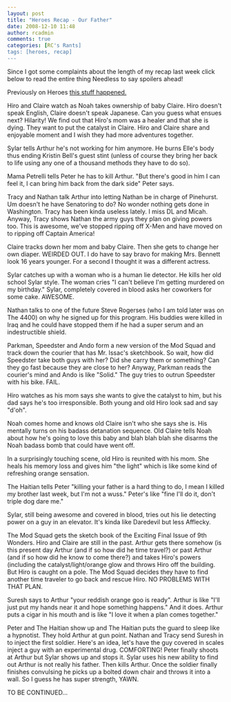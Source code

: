 ```yaml
---
layout: post
title: "Heroes Recap - Our Father"
date: 2008-12-10 11:48
author: rcadmin
comments: true
categories: [RC's Rants]
tags: [heroes, recap]
---
```

Since I got some complaints about the length of my recap last week click below to read the entire thing Needless to say spoilers ahead!

<!--more-->

Previously on Heroes <a href="http://bitsmack.com/comics/2008/12/04/heroes-recap-the-eclipse-parts-1-2/">this stuff happened.</a>

Hiro and Claire watch as Noah takes ownership of baby Claire. Hiro doesn't speak English, Claire doesn't speak Japanese. Can you guess what ensues next? Hilarity! We find out that Hiro's mom was a healer and that she is dying. They want to put the catalyst in Claire. Hiro and Claire share and enjoyable moment and I wish they had more adventures together.

Sylar tells Arthur he's not working for him anymore. He burns Elle's body thus ending Kristin Bell's guest stint (unless of course they bring her back to life using any one of a thousand methods they have to do so).

Mama Petrelli tells Peter he has to kill Arthur. "But there's good in him I can feel it, I can bring him back from the dark side" Peter says.

Tracy and Nathan talk Arthur into letting Nathan be in charge of Pinehurst. Um doesn't he have Senatoring to do? No wonder nothing gets done in Washington. Tracy has been kinda useless lately. I miss DL and Micah. Anyway, Tracy shows Nathan the army guys they plan on giving powers too. This is awesome, we've stopped ripping off X-Men and have moved on to ripping off Captain America!

Claire tracks down her mom and baby Claire. Then she gets to change her own diaper. WEIRDED OUT. I do have to say bravo for making Mrs. Bennett look 16 years younger. For a second I thought it was a different actress.

Sylar catches up with a woman who is a human lie detector. He kills her old school Sylar style. The woman cries "I can't believe I'm getting murdered on my birthday." Sylar, completely covered in blood asks her coworkers for some cake. AWESOME.

Nathan talks to one of the future Steve Rogerses (who I am told later was on The 4400) on why he signed up for this program. His buddies were killed in Iraq and he could have stopped them if he had a super serum and an indestructible shield.

Parkman, Speedster and Ando form a new version of the Mod Squad and track down the courier that has Mr. Issac's sketchbook. So wait, how did Speedster take both guys with her? Did she carry them or something? Can they go fast because they are close to her? Anyway, Parkman reads the courier's mind and Ando is like "Solid." The guy tries to outrun Speedster with his bike. FAIL.

Hiro watches as his mom says she wants to give the catalyst to him, but his dad says he's too irresponsible. Both young and old Hiro look sad and say "d'oh".

Noah comes home and knows old Claire isn't who she says she is. His mentally turns on his badass detanation sequence. Old Claire tells Noah about how he's going to love this baby and blah blah blah she disarms the Noah badass bomb that could have went off.

In a surprisingly touching scene, old Hiro is reunited with his mom. She heals his memory loss and gives him "the light" which is like some kind of refreshing orange sensation.

The Haitian tells Peter "killing your father is a hard thing to do, I mean I killed my brother last week, but I'm not a wuss." Peter's like "fine I'll do it, don't triple dog dare me."

Sylar, still being awesome and covered in blood, tries out his lie detecting power on a guy in an elevator. It's kinda like Daredevil but less Afflecky.

The Mod Squad gets the sketch book of the Exciting Final Issue of 9th Wonders. Hiro and Claire are still in the past. Arthur gets there somehow (is this present day Arthur (and if so how did he time travel?) or past Arthur (and if so how did he know to come there?) and takes Hiro's powers (including the catalyst/light/orange glow and throws Hiro off the building. But Hiro is caught on a pole. The Mod Squad decides they have to find another time traveler to go back and rescue Hiro. NO PROBLEMS WITH THAT PLAN.

Suresh says to Arthur "your reddish orange goo is ready". Arthur is like "I'll just put my hands near it and hope something happens." And it does. Arthur puts a cigar in his mouth and is like "I love it when a plan comes together."

Peter and The Haitian show up and The Haitian puts the guard to sleep like a hypnotist. They hold Arthur at gun point. Nathan and Tracy send Suresh in to inject the first soldier. Here's an idea, let's have the guy covered in scales inject a guy with an experimental drug. COMFORTING! Peter finally shoots at Arthur but Sylar shows up and stops it. Sylar uses his new ability to find out Arthur is not really his father. Then kills Arthur. Once the soldier finally finishes convulsing he picks up a bolted down chair and throws it into a wall. So I guess he has super strength, YAWN.

TO BE CONTINUED...
